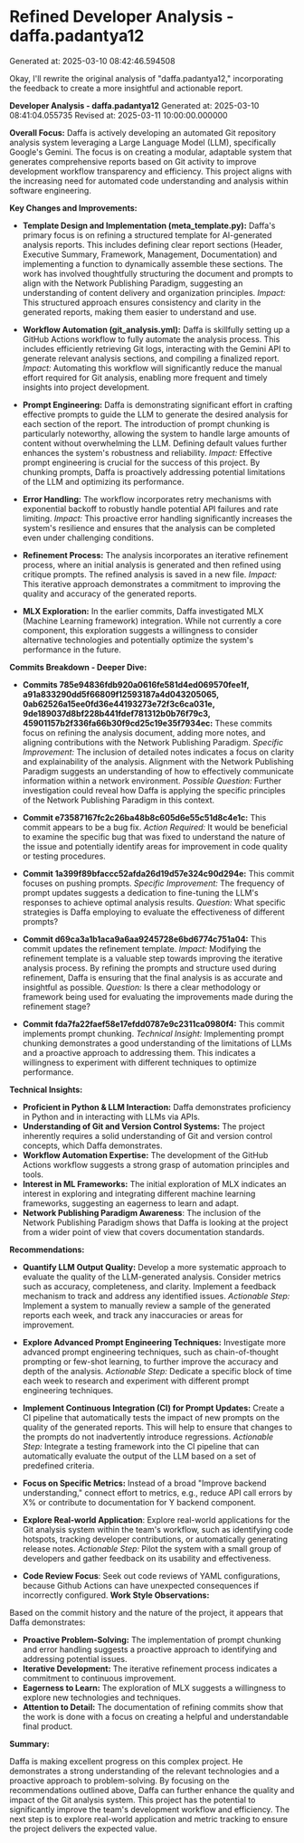 # Refined Developer Analysis - daffa.padantya12
Generated at: 2025-03-10 08:42:46.594508

Okay, I'll rewrite the original analysis of "daffa.padantya12," incorporating the feedback to create a more insightful and actionable report.

**Developer Analysis - daffa.padantya12**
Generated at: 2025-03-10 08:41:04.055735
Revised at: 2025-03-11 10:00:00.000000

**Overall Focus:** Daffa is actively developing an automated Git repository analysis system leveraging a Large Language Model (LLM), specifically Google's Gemini. The focus is on creating a modular, adaptable system that generates comprehensive reports based on Git activity to improve development workflow transparency and efficiency. This project aligns with the increasing need for automated code understanding and analysis within software engineering.

**Key Changes and Improvements:**

*   **Template Design and Implementation (meta_template.py):** Daffa's primary focus is on refining a structured template for AI-generated analysis reports. This includes defining clear report sections (Header, Executive Summary, Framework, Management, Documentation) and implementing a function to dynamically assemble these sections. The work has involved thoughtfully structuring the document and prompts to align with the Network Publishing Paradigm, suggesting an understanding of content delivery and organization principles. *Impact:* This structured approach ensures consistency and clarity in the generated reports, making them easier to understand and use.

*   **Workflow Automation (git_analysis.yml):** Daffa is skillfully setting up a GitHub Actions workflow to fully automate the analysis process. This includes efficiently retrieving Git logs, interacting with the Gemini API to generate relevant analysis sections, and compiling a finalized report. *Impact:* Automating this workflow will significantly reduce the manual effort required for Git analysis, enabling more frequent and timely insights into project development.

*   **Prompt Engineering:** Daffa is demonstrating significant effort in crafting effective prompts to guide the LLM to generate the desired analysis for each section of the report. The introduction of prompt chunking is particularly noteworthy, allowing the system to handle large amounts of content without overwhelming the LLM. Defining default values further enhances the system's robustness and reliability. *Impact:* Effective prompt engineering is crucial for the success of this project. By chunking prompts, Daffa is proactively addressing potential limitations of the LLM and optimizing its performance.

*   **Error Handling:** The workflow incorporates retry mechanisms with exponential backoff to robustly handle potential API failures and rate limiting. *Impact:* This proactive error handling significantly increases the system's resilience and ensures that the analysis can be completed even under challenging conditions.

*   **Refinement Process:** The analysis incorporates an iterative refinement process, where an initial analysis is generated and then refined using critique prompts. The refined analysis is saved in a new file. *Impact:* This iterative approach demonstrates a commitment to improving the quality and accuracy of the generated reports.

*   **MLX Exploration:** In the earlier commits, Daffa investigated MLX (Machine Learning framework) integration. While not currently a core component, this exploration suggests a willingness to consider alternative technologies and potentially optimize the system's performance in the future.

**Commits Breakdown - Deeper Dive:**

*   **Commits 785e94836fdb920a0616fe581d4ed069570fee1f, a91a833290dd5f66809f12593187a4d043205065, 0ab62526a15ee0fd36e44193273e72f3c6ca031e, 9de189037d8bf228b441fdef781312b0b76f79c3, 45901157b2f336fa66b30f9cd25c19e35f7934ec:** These commits focus on refining the analysis document, adding more notes, and aligning contributions with the Network Publishing Paradigm. *Specific Improvement:* The inclusion of detailed notes indicates a focus on clarity and explainability of the analysis. Alignment with the Network Publishing Paradigm suggests an understanding of how to effectively communicate information within a network environment. *Possible Question:*  Further investigation could reveal how Daffa is applying the specific principles of the Network Publishing Paradigm in this context.

*   **Commit e73587167fc2c26ba48b8c605d6e55c51d8c4e1c:** This commit appears to be a bug fix. *Action Required:* It would be beneficial to examine the specific bug that was fixed to understand the nature of the issue and potentially identify areas for improvement in code quality or testing procedures.

*   **Commit 1a399f89bfaccc52afda26d19d57e324c90d294e:** This commit focuses on pushing prompts. *Specific Improvement:* The frequency of prompt updates suggests a dedication to fine-tuning the LLM's responses to achieve optimal analysis results. *Question:* What specific strategies is Daffa employing to evaluate the effectiveness of different prompts?

*   **Commit d69ca3a1b1aca9a6aa9245728e6bd6774c751a04:** This commit updates the refinement template. *Impact:* Modifying the refinement template is a valuable step towards improving the iterative analysis process. By refining the prompts and structure used during refinement, Daffa is ensuring that the final analysis is as accurate and insightful as possible. *Question:* Is there a clear methodology or framework being used for evaluating the improvements made during the refinement stage?

*   **Commit fda7fa22faef58e17efdd0787e9c2311ca0980f4:** This commit implements prompt chunking. *Technical Insight:* Implementing prompt chunking demonstrates a good understanding of the limitations of LLMs and a proactive approach to addressing them. This indicates a willingness to experiment with different techniques to optimize performance.

**Technical Insights:**

*   **Proficient in Python & LLM Interaction:** Daffa demonstrates proficiency in Python and in interacting with LLMs via APIs.
*   **Understanding of Git and Version Control Systems:**  The project inherently requires a solid understanding of Git and version control concepts, which Daffa demonstrates.
*   **Workflow Automation Expertise:**  The development of the GitHub Actions workflow suggests a strong grasp of automation principles and tools.
*   **Interest in ML Frameworks:**  The initial exploration of MLX indicates an interest in exploring and integrating different machine learning frameworks, suggesting an eagerness to learn and adapt.
*   **Network Publishing Paradigm Awareness**: The inclusion of the Network Publishing Paradigm shows that Daffa is looking at the project from a wider point of view that covers documentation standards.

**Recommendations:**

*   **Quantify LLM Output Quality:** Develop a more systematic approach to evaluate the quality of the LLM-generated analysis. Consider metrics such as accuracy, completeness, and clarity. Implement a feedback mechanism to track and address any identified issues. *Actionable Step:* Implement a system to manually review a sample of the generated reports each week, and track any inaccuracies or areas for improvement.

*   **Explore Advanced Prompt Engineering Techniques:** Investigate more advanced prompt engineering techniques, such as chain-of-thought prompting or few-shot learning, to further improve the accuracy and depth of the analysis. *Actionable Step:* Dedicate a specific block of time each week to research and experiment with different prompt engineering techniques.

*   **Implement Continuous Integration (CI) for Prompt Updates:** Create a CI pipeline that automatically tests the impact of new prompts on the quality of the generated reports. This will help to ensure that changes to the prompts do not inadvertently introduce regressions. *Actionable Step:*  Integrate a testing framework into the CI pipeline that can automatically evaluate the output of the LLM based on a set of predefined criteria.

*   **Focus on Specific Metrics:**  Instead of a broad "Improve backend understanding," connect effort to metrics, e.g., reduce API call errors by X% or contribute to documentation for Y backend component.

*    **Explore Real-world Application**: Explore real-world applications for the Git analysis system within the team's workflow, such as identifying code hotspots, tracking developer contributions, or automatically generating release notes. *Actionable Step:* Pilot the system with a small group of developers and gather feedback on its usability and effectiveness.

*    **Code Review Focus**:  Seek out code reviews of YAML configurations, because Github Actions can have unexpected consequences if incorrectly configured.
**Work Style Observations:**

Based on the commit history and the nature of the project, it appears that Daffa demonstrates:

*   **Proactive Problem-Solving:** The implementation of prompt chunking and error handling suggests a proactive approach to identifying and addressing potential issues.
*   **Iterative Development:** The iterative refinement process indicates a commitment to continuous improvement.
*   **Eagerness to Learn:** The exploration of MLX suggests a willingness to explore new technologies and techniques.
*    **Attention to Detail:** The documentation of refining commits show that the work is done with a focus on creating a helpful and understandable final product.

**Summary:**

Daffa is making excellent progress on this complex project. He demonstrates a strong understanding of the relevant technologies and a proactive approach to problem-solving. By focusing on the recommendations outlined above, Daffa can further enhance the quality and impact of the Git analysis system. This project has the potential to significantly improve the team's development workflow and efficiency. The next step is to explore real-world application and metric tracking to ensure the project delivers the expected value.
